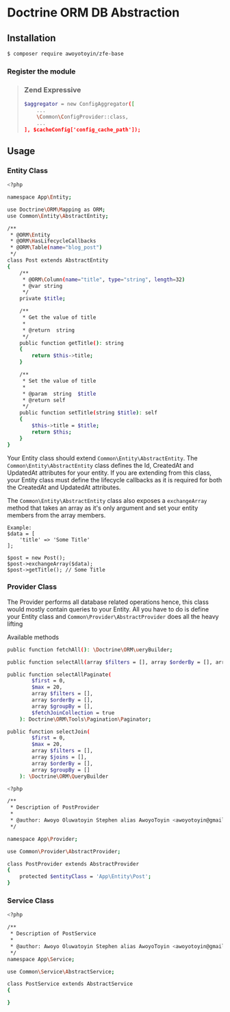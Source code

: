 # Doctrine ORM DB Abstraction

## Installation

```bash
$ composer require awoyotoyin/zfe-base
```

### Register the module

> ### Zend Expressive
>
> ```bash
> $aggregator = new ConfigAggregator([
>     ...
>     \Common\ConfigProvider::class,
>     ...
> ], $cacheConfig['config_cache_path']);
> ```

## Usage

### Entity Class

```bash
<?php

namespace App\Entity;

use Doctrine\ORM\Mapping as ORM;
use Common\Entity\AbstractEntity;

/**
 * @ORM\Entity
 * @ORM\HasLifecycleCallbacks
 * @ORM\Table(name="blog_post")
 */
class Post extends AbstractEntity
{
    /**
     * @ORM\Column(name="title", type="string", length=32)
     * @var string
     */
    private $title;

    /**
     * Get the value of title
     *
     * @return  string
     */
    public function getTitle(): string
    {
        return $this->title;
    }

    /**
     * Set the value of title
     *
     * @param  string  $title
     * @return self
     */
    public function setTitle(string $title): self
    {
        $this->title = $title;
        return $this;
    }
}
```

Your Entity class should extend `Common\Entity\AbstractEntity`.
The `Common\Entity\AbstractEntity` class defines the Id, CreatedAt and UpdatedAt attributes for your entity.
If you are extending from this class, your Entity class must define the lifecycle callbacks as it is required for both the CreatedAt and UpdatedAt attributes.

The `Common\Entity\AbstractEntity` class also exposes a `exchangeArray` method that takes an array as it's only argument and set your entity members from the array members.

```
Example:
$data = [
    'title' => 'Some Title'
];

$post = new Post();
$post->exchangeArray($data);
$post->getTitle(); // Some Title
```

### Provider Class

The Provider performs all database related operations hence, this class would mostly contain queries to your Entity.
All you have to do is define your Entity class and `Common\Provider\AbstractProvider` does all the heavy lifting

Available methods
```bash
public function fetchAll(): \Doctrine\ORM\ueryBuilder;

public function selectAll(array $filters = [], array $orderBy = [], array $groupBy = []): \Doctrine\ORM\QueryBuilder;

public function selectAllPaginate(
        $first = 0,
        $max = 20,
        array $filters = [],
        array $orderBy = [],
        array $groupBy = [],
        $fetchJoinCollection = true
    ): Doctrine\ORM\Tools\Pagination\Paginator;

public function selectJoin(
        $first = 0,
        $max = 20,
        array $filters = [],
        array $joins = [],
        array $orderBy = [],
        array $groupBy = []
    ): \Doctrine\ORM\QueryBuilder
```

```bash
<?php

/**
 * Description of PostProvider
 *
 * @author: Awoyo Oluwatoyin Stephen alias AwoyoToyin <awoyotoyin@gmail.com>
 */

namespace App\Provider;

use Common\Provider\AbstractProvider;

class PostProvider extends AbstractProvider
{
    protected $entityClass = 'App\Entity\Post';
}
```
### Service Class

```bash
<?php

/**
 * Description of PostService
 *
 * @author: Awoyo Oluwatoyin Stephen alias AwoyoToyin <awoyotoyin@gmail.com>
 */
namespace App\Service;

use Common\Service\AbstractService;

class PostService extends AbstractService
{

}
```
